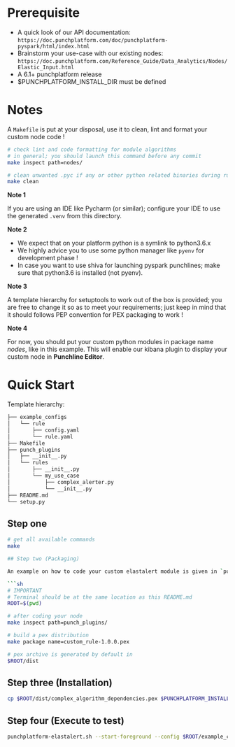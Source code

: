# Prerequisite

-   A quick look of our API documentation: `https://doc.punchplatform.com/doc/punchplatform-pyspark/html/index.html`
-   Brainstorm your use-case with our existing nodes: `https://doc.punchplatform.com/Reference_Guide/Data_Analytics/Nodes/Elastic_Input.html`
-   A 6.1+ punchplatform release
-   $PUNCHPLATFORM_INSTALL_DIR must be defined

# Notes

A `Makefile` is put at your disposal, use it to clean, lint and format your custom node code !

```sh
# check lint and code formatting for module algorithms
# in general; you should launch this command before any commit
make inspect path=nodes/

# clean unwanted .pyc if any or other python related binaries during runtime execution
make clean
```

**Note 1**

If you are using an IDE like Pycharm (or similar); configure your IDE to use the generated `.venv` from this directory.

**Note 2**

- We expect that on your platform python is a symlink to python3.6.x
- We highly advice you to use some python manager like `pyenv` for development phase !
- In case you want to use shiva for launching pyspark punchlines; make sure that python3.6 is installed (not pyenv).

**Note 3**

A template hierarchy for setuptools to work out of the box is provided; you are free to change it so as to meet your requirements; just keep in mind that it should follows PEP convention for PEX packaging to work !

**Note 4**

For now, you should put your custom python modules in package name *nodes*, like in this example.
This will enable our kibana plugin to display your custom node in **Punchline Editor**.

# Quick Start

Template hierarchy:

```sh
├── example_configs
│   └── rule
│       ├── config.yaml
│       └── rule.yaml
├── Makefile
├── punch_plugins
│   ├── __init__.py
│   └── rules
│       ├── __init__.py
│       └── my_use_case
│           ├── complex_alerter.py
│           └── __init__.py
├── README.md
└── setup.py
```

## Step one

```sh
# get all available commands
make

## Step two (Packaging)

An example on how to code your custom elastalert module is given in `punch_plugins` package which contains `rules` module with a sub-module `my_use_case`

```sh
# IMPORTANT
# Terminal should be at the same location as this README.md
ROOT=$(pwd)

# after coding your node
make inspect path=punch_plugins/

# build a pex distribution
make package name=custom_rule-1.0.0.pex

# pex archive is generated by default in
$ROOT/dist
```

## Step three (Installation)

```sh
cp $ROOT/dist/complex_algorithm_dependencies.pex $PUNCHPLATFORM_INSTALL_DIR/extlib/elastalert
```

## Step four (Execute to test)

```sh
punchplatform-elastalert.sh --start-foreground --config $ROOT/example_configs/rule/config.yaml --rule example_configs/rule.yaml --additional-pex custom_rule-1.0.0.pex
```

